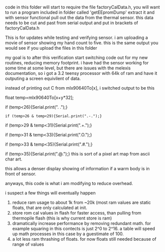 code in this folder will start to require the file factoryCalData.h, you will want to run a program included in folder called 
'getEEpromDump' extract it and with sensor functional pull out the data from the thermal sensor. this data needs to be cut and past from serial output and put in brackets of factoryCalData.h


This is for updates while testing and verifying sensor. 
i am uploading a movie of sensor showing my hand count to five. 
this is the same output you would see if you upload the files in this folder

my goal is to after this verification start switching code out for my new routines, reducing memory footprint.
i have had the sensor working for some time at some level, but there are issues with the melexis documentation, 
so i got a 3.2 teensy processor with 64k of ram and have it outputing a screen equivilent of data.

instead of printing out C from mlx90640To[x], i switched output to be this

   float temp=mlx90640To[x+y*32];
   
   if (temp<26){Serial.print(". .");}
   
    if (temp>26 & temp<29){Serial.print(".-.");}
    
   if (temp>29 & temp<31){Serial.print(".+.");}
   
   if (temp>31 & temp<33){Serial.print(".O.");}
   
   if (temp>33 & temp<35){Serial.print(".#.");}
   
   if (temp>35){Serial.print(".@.");}
   this is sort of a pixel art map from ascii char art.
   
   this allows a denser display showing of information if a warm body is in front of sensor.
   
   anyways, this code is what i am modifying to reduce overhead.
   
   i suspect a few things will eventually happen
   
   1) reduce ram usage to about 1k from ~20k (most ram values are static floats, that are only calculated at init.
   2) store rom cal values in flash for faster access, than pulling from thermopile flash (this is why current store is ram)
   3) dramatically increase performance by removing redundant math. for example squaring in this contects is just 2^0 to 2^16. 
   a table will speed up math processes in this case by a guestimate of 100.
   4) a lot less ram thrashing of floats. for now floats still needed because of range of values
